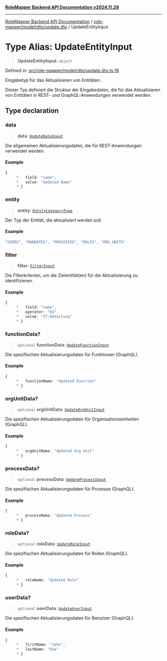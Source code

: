[**RoleMapper Backend API Documentation v2024.11.28**](../../../../../README.md)

***

[RoleMapper Backend API Documentation](../../../../../modules.md) / [role-mapper/model/dto/update.dto](../README.md) / UpdateEntityInput

# Type Alias: UpdateEntityInput

> **UpdateEntityInput**: `object`

Defined in: [src/role-mapper/model/dto/update.dto.ts:18](https://github.com/FlowCraft-AG/RoleMapper/blob/d09e0a221a0891128652190f77e15989426161d8/backend/src/role-mapper/model/dto/update.dto.ts#L18)

Eingabetyp für das Aktualisieren von Entitäten.

Dieser Typ definiert die Struktur der Eingabedaten, die für das Aktualisieren von
Entitäten in REST- und GraphQL-Anwendungen verwendet werden.

## Type declaration

### data

> **data**: [`UpdateDataInput`](../../../input/update.input/type-aliases/UpdateDataInput.md)

Die allgemeinen Aktualisierungsdaten, die für REST-Anwendungen verwendet werden.

#### Example

```ts
{
     *   field: "name",
     *   value: "Updated Name"
     * }
```

### entity

> **entity**: [`EntityCategoryType`](../../../entity/entities.entity/type-aliases/EntityCategoryType.md)

Der Typ der Entität, die aktualisiert werden soll.

#### Example

```ts
"USERS", "MANDATES", "PROCESSES", "ROLES", "ORG_UNITS"
```

### filter

> **filter**: [`FilterInput`](../../../input/filter.input/type-aliases/FilterInput.md)

Die Filterkriterien, um die Zielentität(en) für die Aktualisierung zu identifizieren.

#### Example

```ts
{
     *   field: "name",
     *   operator: "EQ",
     *   value: "IT-Abteilung"
     * }
```

### functionData?

> `optional` **functionData**: [`UpdateFunctionInput`](../../../input/update.input/type-aliases/UpdateFunctionInput.md)

Die spezifischen Aktualisierungsdaten für Funktionen (GraphQL).

#### Example

```ts
{
     *   functionName: "Updated Function"
     * }
```

### orgUnitData?

> `optional` **orgUnitData**: [`UpdateOrgUnitInput`](../../../input/update.input/type-aliases/UpdateOrgUnitInput.md)

Die spezifischen Aktualisierungsdaten für Organisationseinheiten (GraphQL).

#### Example

```ts
{
     *   orgUnitName: "Updated Org Unit"
     * }
```

### processData?

> `optional` **processData**: [`UpdateProcessInput`](../../../input/update.input/type-aliases/UpdateProcessInput.md)

Die spezifischen Aktualisierungsdaten für Prozesse (GraphQL).

#### Example

```ts
{
     *   processName: "Updated Process"
     * }
```

### roleData?

> `optional` **roleData**: [`UpdateRoleInput`](../../../input/update.input/type-aliases/UpdateRoleInput.md)

Die spezifischen Aktualisierungsdaten für Rollen (GraphQL).

#### Example

```ts
{
     *   roleName: "Updated Role"
     * }
```

### userData?

> `optional` **userData**: [`UpdateUserInput`](../../../input/update.input/type-aliases/UpdateUserInput.md)

Die spezifischen Aktualisierungsdaten für Benutzer (GraphQL).

#### Example

```ts
{
     *   firstName: "John",
     *   lastName: "Doe"
     * }
```

